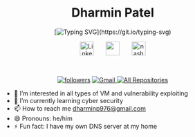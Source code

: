 <div align="center">


<h1> Dharmin Patel </h1>

  [![Typing SVG](https://readme-typing-svg.demolab.com?font=Fira+Code&pause=1000&color=3AF738&center=true&random=false&width=435&height=57&lines=Cybersecurity%2FSoftwere-Dev+Student.;3%2B+Years+Of+Coding+Experience.;Cyber+security+Analyst.)](https://git.io/typing-svg)
</div>


<p align="center">
  <a href="https://www.linkedin.com/in/dharmin-patel-a2804621b/"><img width="32px" alt="LinkedIn" title="LinkedIn" src="https://i.imgur.com/yRpa1dQ.png"/></a>
  &#8287;&#8287;&#8287;&#8287;&#8287;
  <a href="https://discord.com/users/940038834475925544" alt="Discord" title="Dev Pro Tips Discord Server"><img width="32px" src="https://i.imgur.com/OViZO8J.png"/></a>
  &#8287;&#8287;&#8287;&#8287;&#8287;
  <a href="_________"><img width="32px" alt="nashrapov.com" title="DenverCoder1 Dev.to" src="https://i.imgur.com/mVm29vK.png"></a>

</p>

<br/>

<p align="center">
 <a href="https://github.com/patel5d2?tab=followers">
    <img alt="followers" title="Follow me on Github" src="https://custom-icon-badges.demolab.com/github/followers/patel5d2?color=236ad3&labelColor=1155ba&style=for-the-badge&logo=person-add&label=Follow&logoColor=white"/></a>
 
<a href="mailto:dharminp976@gmail.com">
  <img src="https://img.shields.io/badge/Gmail-D14836?style=for-the-badge&logo=gmail&logoColor=white" alt="Gmail">
</a>
<a href="https://github.com/patel5d2?tab=repositories"><img alt="All Repositories" title="All Repositories" src="https://custom-icon-badges.demolab.com/badge/-All%20Of%20My%20Repos-640465?style=for-the-badge&logoColor=white&logo=repo"/></a>

</p>

- 👀 I’m interested in all types of VM and vulnerability exploiting
- 🌱 I’m currently learning cyber security
- 📫 How to reach me dharminp976@gmail.com
- 😄 Pronouns: he/him
- ⚡ Fun fact: I have my own DNS server at my home 

<!---
patel5d2/patel5d2 is a ✨ special ✨ repository because its `README.md` (this file) appears on your GitHub profile.
You can click the Preview link to take a look at your changes.
--->
